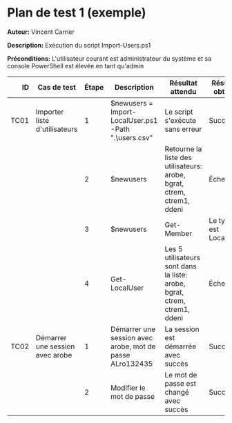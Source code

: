 # Plan de test 1 (exemple)

**Auteur:** Vincent Carrier

**Description:** Exécution du script Import-Users.ps1

**Préconditions:** L'utilisateur courant est administrateur du système et sa console PowerShell est élevée en tant qu'admin

| ID | Cas de test                             | Étape | Description                                          | Résultat attendu                                                          | Résultat obtenu | Commentaire |
|---:|-----------------------------------------|---|----------------------------------------------------------|---------------------------------------------------------------------------|------------|------------------|
| TC01  | Importer liste d'utilisateurs           | 1 | $newusers = Import-LocalUser.ps1 -Path ".\\users.csv"    | Le script s'exécute sans erreur                                           | Succès     |                  |
|      |                                         | 2 | $newusers                                                | Retourne la liste des utilisateurs: arobe, bgrat, ctrem, ctrem1, ddeni    | Échec      | Il manque ctrem1 |
|      |                                         | 3 | $newusers | Get-Member                                   | Le type est LocalUser                                                     | Succès     |                  |
|      |                                         | 4 | Get-LocalUser                                            | Les 5 utilisateurs sont dans la liste: arobe, bgrat, ctrem, ctrem1, ddeni | Échec      | Il manque ctrem1 |
| TC02  | Démarrer une session avec arobe         | 1 | Démarrer une session avec arobe, mot de passe ALro132435 | La session est démarrée avec succès                                       | Succès     |                  |
|      |                                         | 2 | Modifier le mot de passe                                 | Le mot de passe est changé avec succès                                    | Succès     |                  |

